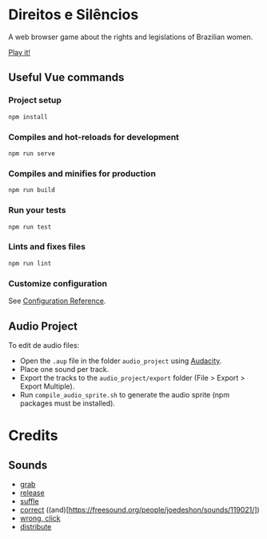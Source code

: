 # Direitos e Silêncios

A web browser game about the rights and legislations of Brazilian women.

[Play it!](direitosesilencios.fastfooddapolitica.com.br)

## Useful Vue commands

### Project setup
```
npm install
```

### Compiles and hot-reloads for development
```
npm run serve
```

### Compiles and minifies for production
```
npm run build
```

### Run your tests
```
npm run test
```

### Lints and fixes files
```
npm run lint
```

### Customize configuration
See [Configuration Reference](https://cli.vuejs.org/config/).

## Audio Project

To edit de audio files:

- Open the `.aup` file in the folder `audio_project` using [Audacity](https://www.audacityteam.org). 
- Place one sound per track.
- Export the tracks to the `audio_project/export` folder (File > Export > Export Multiple).
- Run `compile_audio_sprite.sh` to generate the audio sprite (npm packages must be installed).

# Credits

## Sounds

- [grab](https://freesound.org/people/Julien%20Nicolas/sounds/161049/)
- [release](https://freesound.org/people/Julien%20Nicolas/sounds/161070/)
- [suffle](https://freesound.org/people/crispy527/sounds/53662/)
- [correct](https://freesound.org/people/Avantdebris/sounds/380400/) ((and)[https://freesound.org/people/joedeshon/sounds/119021/])
- [wrong, click](https://freesound.org/people/odditonic/sounds/187706/)
- [distribute](https://freesound.org/people/f4ngy/sounds/240777/)
